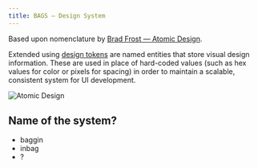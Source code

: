 ```yaml
---
title: BAGS — Design System
---
```


Based upon nomenclature by <a href="http://atomicdesign.bradfrost.com/table-of-contents/" target="_blank">Brad Frost — Atomic Design</a>.

Extended using [design tokens](https://medium.com/eightshapes-llc/25dd82d58421) are named entities that store visual design information. These are used in place of hard-coded values (such as hex values for color or pixels for spacing) in order to maintain a scalable, consistent system for UI development.
<!-- ## Colour Palettes
{{ _self.title }} -->

![Atomic Design](http://atomicdesign.bradfrost.com/images/content/atomic-design-process.png)

## Name of the system?
- baggin
- inbag
- ?



